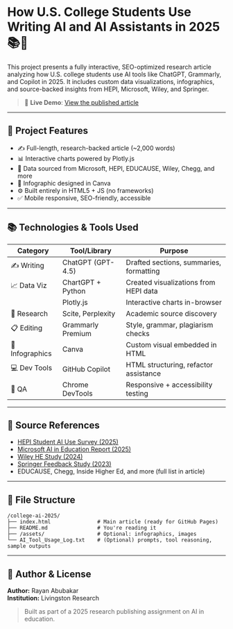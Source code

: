# How U.S. College Students Use Writing AI and AI Assistants in 2025 📚🤖

This project presents a fully interactive, SEO-optimized research article analyzing how U.S. college students use AI tools like ChatGPT, Grammarly, and Copilot in 2025. It includes custom data visualizations, infographics, and source-backed insights from HEPI, Microsoft, Wiley, and Springer.

> 🚀 **Live Demo**: [View the published article](https://rayan-abubakar.github.io/college-ai-2025/)

---

## 📌 Project Features

- ✍️ Full-length, research-backed article (~2,000 words)
- 📊 Interactive charts powered by Plotly.js
- 🎯 Data sourced from Microsoft, HEPI, EDUCAUSE, Wiley, Chegg, and more
- 🎨 Infographic designed in Canva
- ⚙️ Built entirely in HTML5 + JS (no frameworks)
- ✅ Mobile responsive, SEO-friendly, accessible

---

## 📚 Technologies & Tools Used

| Category       | Tool/Library        | Purpose                                |
|----------------|---------------------|----------------------------------------|
| ✍️ Writing       | ChatGPT (GPT-4.5)    | Drafted sections, summaries, formatting |
| 📈 Data Viz     | ChartGPT + Python    | Created visualizations from HEPI data   |
|                | Plotly.js            | Interactive charts in-browser           |
| 🧠 Research     | Scite, Perplexity    | Academic source discovery               |
| 📋 Editing      | Grammarly Premium    | Style, grammar, plagiarism checks       |
| 🎨 Infographics | Canva               | Custom visual embedded in HTML          |
| 💻 Dev Tools    | GitHub Copilot       | HTML structuring, refactor assistance   |
| 🧪 QA           | Chrome DevTools      | Responsive + accessibility testing      |

---

## 🧾 Source References

- [HEPI Student AI Use Survey (2025)](https://www.hepi.ac.uk/wp-content/uploads/2025/02/HEPI-Policy-Note-61-1.pdf)
- [Microsoft AI in Education Report (2025)](https://cdn-dynmedia-1.microsoft.com/is/content/microsoftcorp/microsoft/bade/documents/products-and-services/en-us/education/2025-Microsoft-AI-in-Education-Report.pdf)
- [Wiley HE Study (2024)](https://onlinelibrary.wiley.com/doi/epdf/10.1002/he.20511)
- [Springer Feedback Study (2023)](https://link.springer.com/content/pdf/10.1186/s41239-023-00425-2.pdf)
- EDUCAUSE, Chegg, Inside Higher Ed, and more (full list in article)

---

## 📂 File Structure

```
/college-ai-2025/
├── index.html               # Main article (ready for GitHub Pages)
├── README.md                # You're reading it
├── /assets/                 # Optional: infographics, images
└── AI_Tool_Usage_Log.txt    # (Optional) prompts, tool reasoning, sample outputs
```

---

## 🧠 Author & License

**Author:** Rayan Abubakar  
**Institution:** Livingston Research  

> Built as part of a 2025 research publishing assignment on AI in education.
